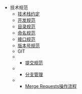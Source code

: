 - 技术规范
  - [技术栈约定](technology/standard.md)
  - [开发规范](code/standard.md)
  - [目录规范](file/standard.md)
  - [命名规范](name/standard.md)
  - [接口规范](api/standard.md)
  - [版本号规范](standard/semanticVersion.md)
  - GIT
  - - [提交规范](standard/gitCommit.md)
  - - [分支管理](standard/gitFlow.md)
  - - [Merge Requests操作流程](standard/mr.md)